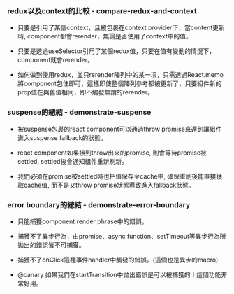 ### redux以及context的比較 - compare-redux-and-context

- 只要是引用了某個context，且被包裹在context provider下，當content更新時, component都會rerender，無論是否使用了context中的值。

- 只要是透過useSelector引用了某個redux值，只要在值有變動的情況下，component就會rerender。

- 如何做到使用redux，並只rerender陣列中的某一項，只需透過React.memo將component包住即可，這樣即使整個陣列參考都被更新了，只要組件新的prop值在與舊值相同，即不觸發無謂的rerender。

### suspense的總結 - demonstrate-suspense

- 被suspense包裹的react component可以通過throw promise來達到讓組件進入suspense fallback的狀態。

- react component如果接到throw出來的promise, 則會等待promise被settled, settled後會通知組件重新刷新。

- 我們必須在promise被settled時也把值保存至cache中, 確保重刷後能直接獲取cache值, 而不是又throw promise狀態導致進入fallback狀態。

### error boundary的總結 - demonstrate-error-boundary

- 只能捕獲component render phrase中的錯誤。

- 捕獲不了異步行為，由promise、async function、setTimeout等異步行為所拋出的錯誤皆不可捕獲。

- 捕獲不了onClick這種事件handler中觸發的錯誤。(這個也是異步的macro)

- @canary 如果我們在startTransition中拋出錯誤是可以被捕獲的！這個功能非常好用。